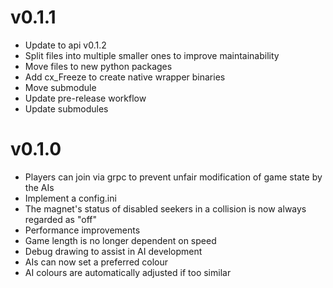 # v0.1.1

- Update to api v0.1.2
- Split files into multiple smaller ones to improve maintainability
- Move files to new python packages
- Add cx_Freeze to create native wrapper binaries
- Move submodule
- Update pre-release workflow
- Update submodules

# v0.1.0

- Players can join via grpc to prevent unfair modification of game state by the AIs
- Implement a config.ini
- The magnet's status of disabled seekers in a collision is now always regarded as "off"
- Performance improvements
- Game length is no longer dependent on speed
- Debug drawing to assist in AI development
- AIs can now set a preferred colour
- AI colours are automatically adjusted if too similar
